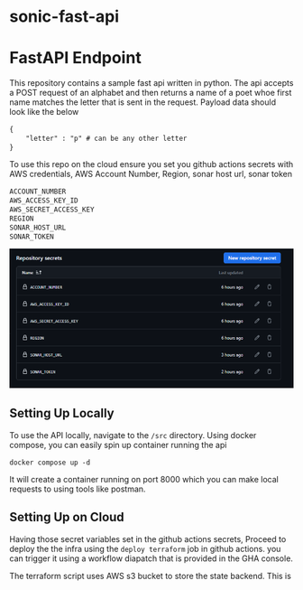 # sonic-fast-api
# FastAPI Endpoint

This repository contains a sample fast api written in python. The api accepts a POST request of an alphabet and then returns a name of a poet whoe first name matches the letter that is sent in the request. Payload data should look like the below

```
{
    "letter" : "p" # can be any other letter
}
```

To use this repo on the cloud ensure you set you github actions secrets with AWS credentials, AWS Account Number, Region, sonar host url, sonar token

```
ACCOUNT_NUMBER
AWS_ACCESS_KEY_ID
AWS_SECRET_ACCESS_KEY
REGION
SONAR_HOST_URL
SONAR_TOKEN
```
![Secet Variables](./img/image.png)

## Setting Up Locally

To use the API locally, navigate to the `/src` directory. Using docker compose, you can easily spin up  container running the api

```
docker compose up -d
```

It will create a container running on port 8000 which you can make local requests to using tools like postman.


## Setting Up on Cloud

Having those secret variables set in the github actions secrets, Proceed to deploy the the infra using the `deploy terraform` job in github actions. you can trigger it using a workflow diapatch that is provided in the GHA console.

The terraform script uses AWS s3 bucket to store the state backend. This is 


